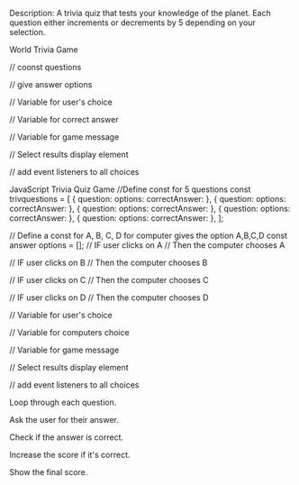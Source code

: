 Description: A trivia quiz that tests your knowledge of the planet. Each question either increments or decrements by 5 depending on your selection.


World Trivia Game

// coonst questions

// give answer options

 // Variable for user's choice

// Variable for correct answer

// Variable for game message

// Select results display element

// add event listeners to all choices


JavaScript
Trivia Quiz Game
//Define const for 5 questions
const trivquestions =  [
    {
        question:
        options:
        correctAnswer:
    },
    {
        question:
        options:
        correctAnswer:
    },
    {
        question:
        options:
        correctAnswer:
    },
    {
        question:
        options:
        correctAnswer:
    },
    {
        question:
        options:
        correctAnswer:
    },
];

// Define a const for A, B, C, D for computer gives the option A,B,C,D
const answer options = [];
// IF user clicks on A
 // Then the computer chooses A


// IF user clicks on B
 // Then the computer chooses B

 // IF user clicks on C
 // Then the computer chooses C

 // IF user clicks on D
 // Then the computer chooses D



 

 // Variable for user's choice

// Variable for computers choice

// Variable for game message

// Select results display element

// add event listeners to all choices


Loop through each question.

Ask the user for their answer.

Check if the answer is correct.

Increase the score if it's correct.

Show the final score.
